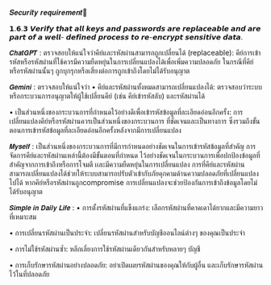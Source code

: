 𝑺𝒆𝒄𝒖𝒓𝒊𝒕𝒚 𝒓𝒆𝒒𝒖𝒊𝒓𝒆𝒎𝒆𝒏𝒕🩻

𝟭.𝟲.𝟯 𝙑𝙚𝙧𝙞𝙛𝙮 𝙩𝙝𝙖𝙩 𝙖𝙡𝙡 𝙠𝙚𝙮𝙨 𝙖𝙣𝙙 𝙥𝙖𝙨𝙨𝙬𝙤𝙧𝙙𝙨 𝙖𝙧𝙚 𝙧𝙚𝙥𝙡𝙖𝙘𝙚𝙖𝙗𝙡𝙚 𝙖𝙣𝙙 𝙖𝙧𝙚 𝙥𝙖𝙧𝙩 𝙤𝙛 𝙖 𝙬𝙚𝙡𝙡-
𝙙𝙚𝙛𝙞𝙣𝙚𝙙 𝙥𝙧𝙤𝙘𝙚𝙨𝙨 𝙩𝙤 𝙧𝙚-𝙚𝙣𝙘𝙧𝙮𝙥𝙩 𝙨𝙚𝙣𝙨𝙞𝙩𝙞𝙫𝙚 𝙙𝙖𝙩𝙖.

𝘾𝙝𝙖𝙩𝙂𝙋𝙏 :
ตรวจสอบให้แน่ใจว่าคีย์และรหัสผ่านสามารถถูกเปลี่ยนได้ (replaceable):
คีย์การเข้ารหัสหรือรหัสผ่านที่ใช้ควรมีความยืดหยุ่นในการเปลี่ยนแปลงได้เพื่อเพิ่มความปลอดภัย
ในกรณีที่คีย์หรือรหัสผ่านนั้นๆ ถูกบุกรุกหรือเสี่ยงต่อการถูกเข้าถึงโดยไม่ได้รับอนุญาต


𝙂𝙚𝙢𝙞𝙣𝙞 :
ตรวจสอบให้แน่ใจว่า
• คีย์และรหัสผ่านทั้งหมดสามารถเปลี่ยนแปลงได้: ตรวจสอบว่าระบบหรือกระบวนการอนุญาตให้ผู้ใช้เปลี่ยนคีย์ (เช่น คีย์เข้ารหัสลับ) และรหัสผ่านได้

• เป็นส่วนหนึ่งของกระบวนการที่กำหนดไว้อย่างดีเพื่อเข้ารหัสข้อมูลที่ละเอียดอ่อนอีกครั้ง: การเปลี่ยนแปลงคีย์หรือรหัสผ่านควรเป็นส่วนหนึ่งของกระบวนการ
  ที่ชัดเจนและเป็นทางการ ซึ่งรวมถึงขั้นตอนการเข้ารหัสข้อมูลที่ละเอียดอ่อนอีกครั้งหลังจากมีการเปลี่ยนแปลง
  

𝙈𝙮𝙨𝙚𝙡𝙛 :
เป็นส่วนหนึ่งของกระบวนการที่มีการกำหนดอย่างชัดเจนในการเข้ารหัสข้อมูลที่สำคัญ การจัดการคีย์และรหัสผ่านเหล่านี้ต้องมีขั้นตอนที่กำหนด
ไว้อย่างชัดเจนในกระบวนการเพื่อปกป้องข้อมูลที่สำคัญจากการเข้าถึงหรือการโจมตี เเละมีความยืดหยุ่นในการเปลี่ยนแปลง การที่คีย์และรหัสผ่าน
สามารถเปลี่ยนแปลงได้ช่วยให้ระบบสามารถปรับตัวเข้ากับภัยคุกคามด้านความปลอดภัยที่เปลี่ยนแปลงไปได้ หากคีย์หรือรหัสผ่านถูกcompromise 
การเปลี่ยนแปลงจะช่วยป้องกันการเข้าถึงข้อมูลโดยไม่ได้รับอนุญาต


𝙎𝙞𝙢𝙥𝙡𝙚 𝙞𝙣 𝘿𝙖𝙞𝙡𝙮 𝙇𝙞𝙛𝙚 :
• การตั้งรหัสผ่านที่แข็งแกร่ง: เลือกรหัสผ่านที่คาดเดาได้ยากและมีความยาวที่เหมาะสม

• การเปลี่ยนรหัสผ่านเป็นประจำ: เปลี่ยนรหัสผ่านสำหรับบัญชีออนไลน์ต่างๆ ของคุณเป็นประจำ

• การไม่ใช้รหัสผ่านซ้ำ: หลีกเลี่ยงการใช้รหัสผ่านเดียวกันสำหรับหลายๆ บัญชี

• การเก็บรักษารหัสผ่านอย่างปลอดภัย: อย่าเปิดเผยรหัสผ่านของคุณให้กับผู้อื่น และเก็บรักษารหัสผ่านไว้ในที่ปลอดภัย


